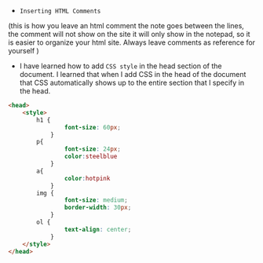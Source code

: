 - `Inserting HTML Comments`
<!-- --> (this is how you leave an html comment the note goes between the lines, the comment will not show on the site it will only show in the notepad, so it is easier to organize your html site. Always leave comments as reference for yourself  )

- I have learned how to add `CSS style` in the head section of the document. I learned that when I add CSS in the head of the document that CSS automatically shows up to the entire section that I specify in the head.

```html
<head>
    <style>
        h1 {
                font-size: 60px;
            }
        p{
                font-size: 24px; 
                color:steelblue
            }
        a{
                color:hotpink
            }
        img {
                font-size: medium;
                border-width: 30px;
            }
        ol {
                text-align: center;
            }
    </style>
</head>
```